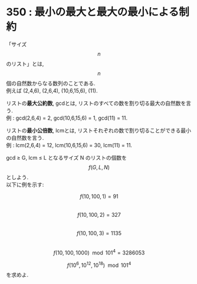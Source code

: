# 350 : 最小の最大と最大の最小による制約

「サイズ$$n$$のリスト」とは,$$n$$個の自然数からなる数列のことである.\
例えば (2,4,6), (2,6,4), (10,6,15,6), (11).

リストの**最大公約数**, gcdとは, リストのすべての数を割り切る最大の自然数を言う.\
例 : gcd(2,6,4) = 2, gcd(10,6,15,6) = 1, gcd(11) = 11.

リストの**最小公倍数**, lcmとは, リストそれぞれの数で割り切ることができる最小の自然数を言う.\
例 : lcm(2,6,4) = 12, lcm(10,6,15,6) = 30, lcm(11) = 11.

gcd ≥ G, lcm ≤ L となるサイズ N のリストの個数を$$f(G, L, N)$$としよう.\
以下に例を示す:

$$f(10, 100, 1) = 91$$\
$$f(10, 100, 2) = 327$$\
$$f(10, 100, 3) = 1135$$\
$$f(10, 100, 1000) \mod 101^4 = 3286053$$

$$f(10^6, 10^{12}, 10^{18}) \mod 101^4$$を求めよ.
